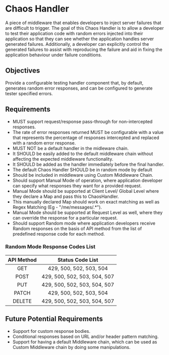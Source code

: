 # Chaos Handler

A piece of middleware that enables developers to inject server failures that are difficult to trigger. The goal of this Chaos Handler is to allow a developer to test their application code with random errors injected into their application so that they can see whether the application handles server generated failures. Additionally, a developer can explicitly control the generated failures to assist with reproducing the failure and aid in fixing the application behaviour under failure conditions. 

## Objectives

Provide a configurable testing handler component that, by default, generates random error responses, and can be configured to generate tester specified errors.

## Requirements

* MUST support request/response pass-through for non-intercepted responses.
* The rate of error responses returned MUST be configurable with a value that represents the percentage of responses intercepted and replaced with a random error response. 
* MUST NOT be a default handler in the midleware chain.
* It SHOULD be easily added to the default middleware chain without affecting the expected middleware functionality.
* It SHOULD be added as the handler immediately before the final handler.
* The default Chaos Handler SHOULD be in random mode by default
* Should be included in middleware using Custom Middleware Chain.
* Should support Manual Mode of operation, where application developer can specify what responses they want for a provided request.
* Manual Mode should be supported at Client Level/ Global Level where they declare a Map and pass this to ChaosHandler.
* This manually declared Map should work on exact matching as well as Regex Matching (Eg - "/me/messages/.*").
* Manual Mode should be supported at Request Level as well, where they can override the response for a particular request.
* Should support Random mode where application developers receive Random responses on the basis of API method from the list of predefined response code for each method.

### Random Mode Response Codes List

| API Method |      Status Code List        |
|:----------:|:----------------------------:|
|     GET    | 429, 500, 502, 503, 504      |
|    POST    | 429, 500, 502, 503, 504, 507 |
|     PUT    | 429, 500, 502, 503, 504, 507 |
|    PATCH   | 429, 500, 502, 503, 504      |
|   DELETE   | 429, 500, 502, 503, 504, 507 |

## Future Potential Requirements

* Support for custom response bodies.
* Conditional responses based on URL and/or header pattern matching.
* Support for having a default Middleware chain, which can be used as Custom Middleware chain by doing some manipulations.
